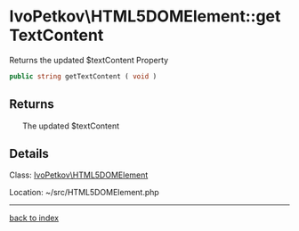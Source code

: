 # IvoPetkov\HTML5DOMElement::getTextContent

Returns the updated $textContent Property

```php
public string getTextContent ( void )
```

## Returns

&nbsp;&nbsp;&nbsp;&nbsp;&nbsp;&nbsp;The updated $textContent

## Details

Class: [IvoPetkov\HTML5DOMElement](ivopetkov.html5domelement.class.md)

Location: ~/src/HTML5DOMElement.php

---

[back to index](index.md)

